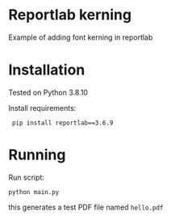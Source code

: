 # Reportlab kerning

Example of adding font kerning in reportlab

# Installation

Tested on Python 3.8.10

Install requirements:

     pip install reportlab==3.6.9

# Running

Run script:

    python main.py

this generates a test PDF file named `hello.pdf`
